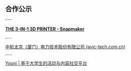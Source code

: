 ## 合作公示

<img src="snapmaker.svg" alt="snapmaker" style="zoom: 25%;" />

#### [THE 3-IN-1 3D PRINTER - Snapmaker](https://snapmaker.com/)

<img src="avic-tech.png" alt="avic-tech" style="zoom: 25%;" />

[中航太克（厦门）电力技术股份有限公司 (avic-tech.com.cn)](https://www.avic-tech.com.cn/)

<img src="Youni-logo.png" alt="Youni-logo" style="zoom: 25%;" />

[Youni | 基于大学生的活动与内容社交平台](https://www.theyouni.com)

